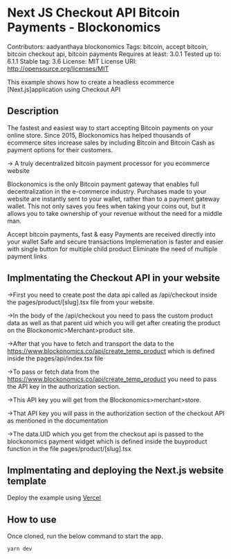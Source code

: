 # Next JS Checkout API Bitcoin Payments - Blockonomics
Contributors: aadyanthaya blockonomics Tags: bitcoin, accept bitcoin, bitcoin checkout api, bitcoin payments Requires at least: 3.0.1 Tested up to: 6.1.1 Stable tag: 3.6 License: MIT License URI: http://opensource.org/licenses/MIT

This example shows how to create a headless ecommerce [Next.js]application using Checkout API 
## Description

The fastest and easiest way to start accepting Bitcoin payments on your  online store. Since 2015, Blockonomics has helped thousands of ecommerce sites increase sales by including Bitcoin and Bitcoin Cash as payment options for their customers.

-> A truly decentralized bitcoin payment processor for you ecommerce  website

Blockonomics is the only Bitcoin payment gateway that enables full decentralization in the e-commerce industry. Purchases made to your website are instantly sent to your wallet, rather than to a payment gateway wallet. This not only saves you fees when taking your coins out, but it allows you to take ownership of your revenue without the need for a middle man.

Accept bitcoin payments, fast & easy
Payments are received directly into your wallet
Safe and secure transactions
Implemenation is faster and easier with single button for multiple child product
Eliminate the need of multiple payment links

## Implmentating the Checkout API in your website 

->First you need to create post the data api called as /api/checkout inside the pages/product/[slug].tsx file from your website.

->In the body of the /api/checkout you need to pass the custom product data as well as that parent uid which you will get after creating the product on the Blockonomic>Merchant>product site.

->After that you have to fetch and transport the data to the https://www.blockonomics.co/api/create_temp_product which is defined inside the pages/api/index.tsx file 

->To pass or fetch data from the https://www.blockonomics.co/api/create_temp_product you need to pass the API key in the authorization section.

->This API key you will get from the Blockonomics>merchant>store.

->That API key you will pass in the authorization section of the checkout API as mentioned in the documentation

->The data.UID which you get from the checkout api is passed to the blockonomics payment widget which is defined inside the buyproduct function in the file pages/product/[slug].tsx

## Implmentating and deploying the Next.js website template 

Deploy the example using [Vercel](https://vercel.com?utm_source=github&utm_medium=readme&utm_campaign=next-example) 

## How to use

Once cloned, run the below command to start the app.

```bash
yarn dev
```








